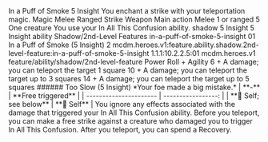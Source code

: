 <ability>
  <name>In a Puff of Smoke</name>
  <cost>5 Insight</cost>
  <flavor>You enchant a strike with your teleportation magic.</flavor>
  <keywords>
    <keyword>Magic</keyword>
    <keyword>Melee</keyword>
    <keyword>Ranged</keyword>
    <keyword>Strike</keyword>
    <keyword>Weapon</keyword>
  </keywords>
  <type>Main action</type>
  <distance>Melee 1 or ranged 5</distance>
  <target>One creature</target>
  <trigger>You use your In All This Confusion ability.</trigger>
  <metadata>
    <class>shadow</class>
    <cost>5 Insight</cost>
    <cost_amount>5</cost_amount>
    <cost_resource>Insight</cost_resource>
    <feature_type>ability</feature_type>
    <file_dpath>Shadow/2nd-Level Features</file_dpath>
    <item_id>in-a-puff-of-smoke-5-insight</item_id>
    <item_index>01</item_index>
    <item_name>In a Puff of Smoke (5 Insight)</item_name>
    <level>2</level>
    <scc>mcdm.heroes.v1:feature.ability.shadow.2nd-level-feature:in-a-puff-of-smoke-5-insight</scc>
    <scdc>1.1.1:10.2.2.5:01</scdc>
    <source>mcdm.heroes.v1</source>
    <type>feature/ability/shadow/2nd-level-feature</type>
  </metadata>
  <effects>
    <effect type="roll">
      <roll>Power Roll + Agility</roll>
      <t1>6 + A damage; you can teleport the target 1 square</t1>
      <t2>10 + A damage; you can teleport the target up to 3 squares</t2>
      <t3>14 + A damage; you can teleport the target up to 5 squares</t3>
    </effect>
    <effect type="mundane">###### Too Slow (5 Insight)
*Your foe made a big mistake.*
| **-**                  | **Free triggered** |
| ---------------------- | -----------------: |
| **📏 Self; see below** |        **🎯 Self** |</effect>
    <effect type="mundane">You ignore any effects associated with the damage that triggered your In All This Confusion ability. Before you teleport, you can make a free strike against a creature who damaged you to trigger In All This Confusion. After you teleport, you can spend a Recovery.</effect>
  </effects>
</ability>
